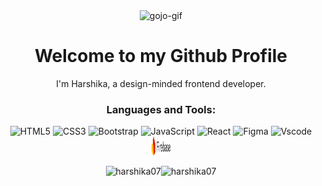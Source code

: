 <div align="center"><img src="https://media.tenor.com/727qo8TxQjcAAAAC/jujutsu-kaisen-gojo-satoru.gif" alt="gojo-gif" />
</div>
<h1 align="center">Welcome to my Github Profile</h1>

<p align="center">I'm Harshika, a design-minded frontend developer.</p>



<h3 align="center">Languages and Tools:</h3>
<p align="center">
<img  alt="HTML5" height="30px" width="30px" src="https://raw.githubusercontent.com/gilbarbara/logos/master/logos/html-5.svg" />
<img  alt="CSS3" height="30px" width="30px" src="https://raw.githubusercontent.com/gilbarbara/logos/master/logos/css-3.svg" />
<img  alt="Bootstrap" height="30px" width="30px" src="https://raw.githubusercontent.com/gilbarbara/logos/master/logos/bootstrap.svg" />
<img  alt="JavaScript" height="30px" width="30px" src="https://raw.githubusercontent.com/gilbarbara/logos/master/logos/javascript.svg" />
<img  alt="React" height="30px" width="30px" src="https://raw.githubusercontent.com/gilbarbara/logos/master/logos/react.svg" />
<img  alt="Figma" height="30px" width="30px" src="https://raw.githubusercontent.com/gilbarbara/logos/master/logos/figma.svg" />
<img  alt="Vscode" height="30px" width="30px" src="https://raw.githubusercontent.com/gilbarbara/logos/master/logos/visual-studio-code.svg" />
<img  alt="Firebase" height="30px" width="30px" src="https://raw.githubusercontent.com/gilbarbara/logos/master/logos/firebase.svg" />
</p>


<p align="center" ><img width="50%" src="https://github-readme-stats.vercel.app/api/top-langs?username=harshika07&theme=nightowl&show_icons=true&locale=en&layout=compact" alt="harshika07" /><img width="50%" src="https://github-readme-stats.vercel.app/api?username=harshika07&theme=nightowl&show_icons=true&locale=en" alt="harshika07" /></p>


